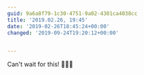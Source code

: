 ```yaml
---
guid: 9a6a8f79-1c30-4751-9a02-4301ca4038cc
title: '2019.02.26, 19:45'
date: '2019-02-26T18:45:24+00:00'
changed: '2019-09-24T19:20:12+00:00'


---
```


Can't wait for this! 🎉🎉🎉
